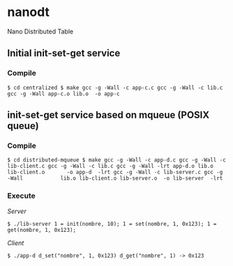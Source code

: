 # nanodt
Nano Distributed Table

## Initial init-set-get service

### Compile 

``
$ cd centralized
$ make
gcc -g -Wall -c app-c.c
gcc -g -Wall -c lib.c
gcc -g -Wall app-c.o lib.o  -o app-c
``

## init-set-get service based on mqueue (POSIX queue)

### Compile 

``
$ cd distributed-mqueue
$ make
gcc -g -Wall -c app-d.c
gcc -g -Wall -c lib-client.c
gcc -g -Wall -c lib.c
gcc -g -Wall -lrt app-d.o lib.o lib-client.o       -o app-d  -lrt
gcc -g -Wall -c lib-server.c
gcc -g -Wall            lib.o lib-client.o lib-server.o  -o lib-server  -lrt
``

### Execute 

*Server*

``
$ ./lib-server
 1 = init(nombre, 10);
 1 = set(nombre, 1, 0x123);
 1 = get(nombre, 1, 0x123);
``

*Client*

``
$ ./app-d
d_set("nombre", 1, 0x123)
d_get("nombre", 1) -> 0x123
``

